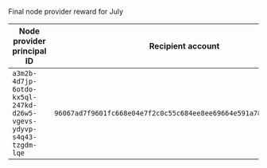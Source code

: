 Final node provider reward for July

| Node provider principal ID | Recipient account | Amount |
| -------------------------- | ----------------- | ------ |
 `a3m2b-4d7jp-6otdo-kx5ql-247kd-d26w5-vgevs-ydyvp-s4q43-tzgdm-lqe` | `96067ad7f9601fc668e04e7f2c0c55c684ee8ee69664e591a7877275252f5492` | 5,597.4404 ICP |
